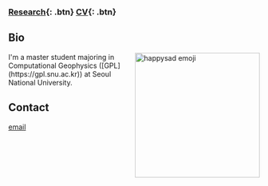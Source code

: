 ###  [Research](/research){: .btn}      [CV](/docs/jhyang_CV.pdf){: .btn}     

## Bio

<img src="https://yangee.github.io/img/emoji_happysad.jpg" alt="happysad emoji" align="right" style="width: 250px;"/>
I'm a master student majoring in Computational Geophysics ([GPL](https://gpl.snu.ac.kr)) at Seoul National University. 

## Contact
[email](malito:sodapop92@gmail.com)

